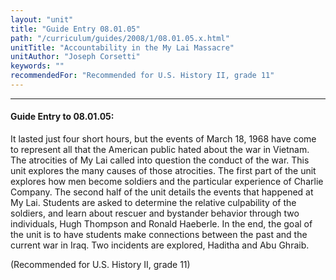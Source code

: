 ```yaml
---
layout: "unit"
title: "Guide Entry 08.01.05"
path: "/curriculum/guides/2008/1/08.01.05.x.html"
unitTitle: "Accountability in the My Lai Massacre"
unitAuthor: "Joseph Corsetti"
keywords: ""
recommendedFor: "Recommended for U.S. History II, grade 11"
---
```

<body>
<hr/>
<h4>
Guide Entry to 08.01.05:
</h4>
<p>
It lasted just four short hours, but the events of March 18, 1968 have come to represent all that the American public hated about the war in Vietnam. The atrocities of My Lai called into question the conduct of the war. This unit explores the many causes of those atrocities. The first part of the unit explores how men become soldiers and the particular experience of Charlie Company. The second half of the unit details the events that happened at My Lai. Students are asked to determine the relative culpability of the soldiers, and learn about rescuer and bystander behavior through two individuals, Hugh Thompson and Ronald Haeberle. In the end, the goal of the unit is to have students make connections between the past and the current war in Iraq. Two incidents are explored, Haditha and Abu Ghraib.
</p>
<p>
(Recommended for U.S. History II, grade 11)
</p>
</body>